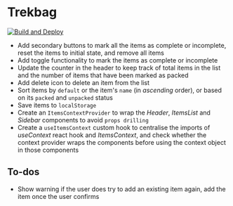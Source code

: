 # Trekbag

[![Build and Deploy](https://github.com/anmolshah80/trekbag/actions/workflows/deploy_production.yml/badge.svg)](https://github.com/anmolshah80/trekbag/actions/workflows/deploy_production.yml)

- Add secondary buttons to mark all the items as complete or incomplete, reset the items to initial state, and remove all items
- Add toggle functionality to mark the items as complete or incomplete
- Update the counter in the header to keep track of total items in the list and the number of items that have been marked as packed
- Add delete icon to delete an item from the list
- Sort items by `default` or the item's `name` (in _ascending_ order), or based on its `packed` and `unpacked` status
- Save items to `localStorage`
- Create an `ItemsContextProvider` to wrap the _Header_, _ItemsList_ and _Sidebar_ components to avoid `props drilling`
- Create a `useItemsContext` custom hook to centralise the imports of _useContext_ react hook and _ItemsContext_, and check whether the context provider wraps the components before using the context object in those components

## To-dos

- Show warning if the user does try to add an existing item again, add the item once the user confirms
